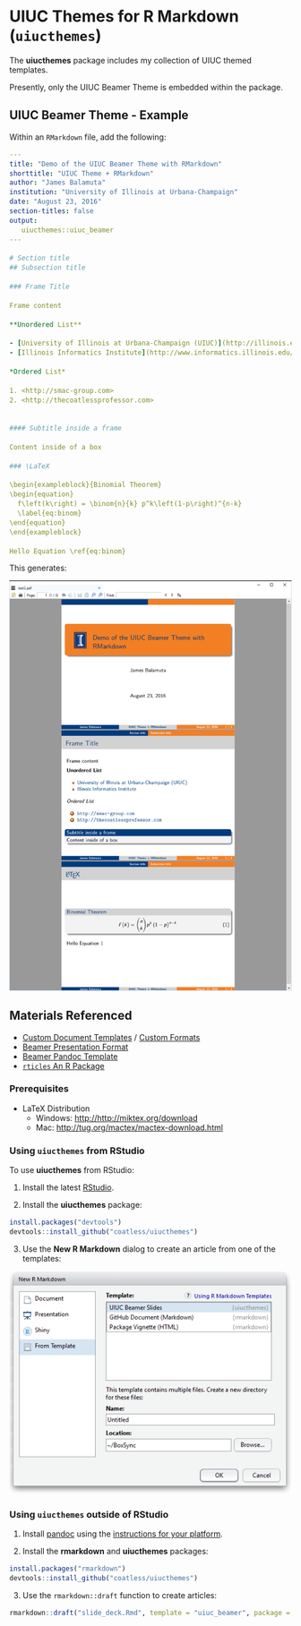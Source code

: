 # UIUC Themes for R Markdown (`uiucthemes`)

The **uiucthemes** package includes my collection of UIUC themed templates.

Presently, only the UIUC Beamer Theme is embedded within the package.

## UIUC Beamer Theme - Example

Within an `RMarkdown` file, add the following:

```yaml
---
title: "Demo of the UIUC Beamer Theme with RMarkdown"
shorttitle: "UIUC Theme + RMarkdown"
author: "James Balamuta"
institution: "University of Illinois at Urbana-Champaign"
date: "August 23, 2016"
section-titles: false
output: 
   uiucthemes::uiuc_beamer
---

# Section title     
## Subsection title 

### Frame Title

Frame content 

**Unordered List**

- [University of Illinois at Urbana-Champaign (UIUC)](http://illinois.edu)
- [Illinois Informatics Institute](http://www.informatics.illinois.edu/)

*Ordered List*

1. <http://smac-group.com>
2. <http://thecoatlessprofessor.com>


#### Subtitle inside a frame

Content inside of a box 

### \LaTeX

\begin{exampleblock}{Binomial Theorem}
\begin{equation} 
  f\left(k\right) = \binom{n}{k} p^k\left(1-p\right)^{n-k}
  \label{eq:binom}
\end{equation} 
\end{exampleblock}

Hello Equation \ref{eq:binom}
```

This generates:


![](uiuc_beamer_slide_example.png)


## Materials Referenced

- [Custom Document Templates](http://rmarkdown.rstudio.com/developer_document_templates.html) / [Custom Formats](http://rmarkdown.rstudio.com/developer_custom_formats.html)
- [Beamer Presentation Format](http://rmarkdown.rstudio.com/beamer_presentation_format.html)
- [Beamer Pandoc Template](https://github.com/jgm/pandoc-templates/blob/master/default.beamer)
- [`rticles` An R Package](https://github.com/rstudio/rticles)

### Prerequisites

- LaTeX Distribution
   - Windows: <http://http://miktex.org/download>
   - Mac: <http://tug.org/mactex/mactex-download.html>
   
### Using `uiucthemes` from RStudio

To use **uiucthemes** from RStudio:

1) Install the latest [RStudio](http://www.rstudio.com/products/rstudio/download/).

2) Install the **uiucthemes** package: 

```r
install.packages("devtools")
devtools::install_github("coatless/uiucthemes")
```

3) Use the **New R Markdown** dialog to create an article from one of the templates:

![New R Markdown](uiucthemes.png)
    
    
### Using `uiucthemes` outside of RStudio

1) Install [pandoc](http://johnmacfarlane.net/pandoc/) using the [instructions for your platform](https://github.com/rstudio/rmarkdown/blob/master/PANDOC.md).

2) Install the **rmarkdown** and **uiucthemes** packages:

```r
install.packages("rmarkdown")
devtools::install_github("coatless/uiucthemes")
```
    
3) Use the `rmarkdown::draft` function to create articles:

```r
rmarkdown::draft("slide_deck.Rmd", template = "uiuc_beamer", package = "uiucthemes")
```

